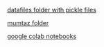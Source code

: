 [datafiles folder with pickle files](https://drive.google.com/drive/folders/1R4TvwhpvsvloHrYbf10Zq8El83rPFEe5?usp=sharing)

[mumtaz folder](https://drive.google.com/drive/folders/1MpYJ7UFgeU_rqWa23QjQpkmztfF6n7e8?usp=sharing)

[google colab notebooks](https://drive.google.com/drive/folders/1b-U9a6QVeCvEmXdv0VoxJwvgrd9x6D2e?usp=sharing)
